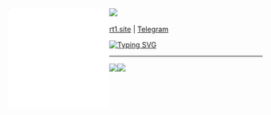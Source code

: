 <img align="left" src="info.svg" heght="150px">
<img src="https://readme-typing-svg.demolab.com?font=Fira+Code&size=28&pause=1000&color=051015&multiline=true&repeat=false&width=435&height=40&lines=Hi%2C+I'm+Artie+%E2%9C%8C%EF%B8%8F">

<a href="https://rt1.site">rt1.site</a> | <a href="https://t.me/rt1prog">Telegram</a>

<a href="https://git.io/typing-svg"><img src="https://readme-typing-svg.demolab.com?font=Fira+Code&size=18&duration=1000&pause=1000&color=051015&multiline=true&width=500&height=100&lines=%3E+Linux+administrator+%26+web+developer;%3E+Below+you+can+see+my+level+of+skills;%23+Please+star+me+)" alt="Typing SVG" /></a>
<hr/>
<img src="https://github-readme-stats.vercel.app/api?username=rt1prog&show_icons=true&theme=transparent&icon_color=D7B500&text_color=333333&hide_border=true" align="left">
<img src="https://github-readme-stats.vercel.app/api/top-langs/?username=rt1prog&layout=compact&theme=transparent&hide_border=true">
